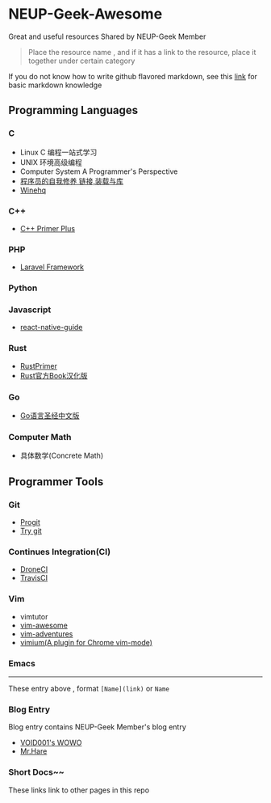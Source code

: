 NEUP-Geek-Awesome
====

Great and useful resources Shared by NEUP-Geek Member

> Place the resource name , and if 
> it has a link to the resource, place it together
> under certain category

If you do not know how to write github flavored markdown, see this [link](https://guides.github.com/features/mastering-markdown/) for basic markdown knowledge

## Programming Languages

### C

* Linux C 编程一站式学习
* UNIX 环境高级编程
* Computer System A Programmer's Perspective
* [程序员的自我修养 链接,装载与库](http://vdisk.weibo.com/s/dxNwZPLaKk3Z)
* [Winehq](https://www.winehq.org)

### C++
* [C++ Primer Plus](http://hadron.physics.fsu.edu/~eugenio/comphy/C++_Primer_Plus_5thEd.pdf)

### PHP
* [Laravel Framework](http://laravel.com)

### Python

### Javascript
* [react-native-guide](https://github.com/ele828/react-native-guide)  

### Rust
* [RustPrimer](https://github.com/rustcc/RustPrimer)  
* [Rust官方Book汉化版](https://github.com/rustcc/rust-zh)  

### Go
* [Go语言圣经中文版](https://bitbucket.org/golang-china/gopl-zh/wiki/Home)  

### Computer Math
* 具体数学(Concrete Math)


## Programmer Tools

### Git

* [Progit](https://git-scm.com/book/en/v2)
* [Try git](https://try.github.io)

### Continues Integration(CI)

* [DroneCI](https://drone.io)
* [TravisCI](https://travis-ci.org)

### Vim

* vimtutor
* [vim-awesome](http://vimawesome.com)
* [vim-adventures](http://vim-adventures.com/)
* [vimium(A plugin for Chrome vim-mode)](https://vimium.github.io/)

### Emacs


---

These entry above , format `[Name](link)` or `Name`

### Blog Entry
Blog entry contains NEUP-Geek Member's blog entry

* [VOID001's WOWO](http://120.27.97.96)
* [Mr.Hare](https://www.renmingxu.cn)

### Short Docs~~
These links link to other pages in this repo

